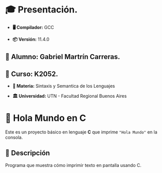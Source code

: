 # 🎓 Presentación.

- **🖥️ Compilador:** GCC

- **📦 Versión:** 11.4.0

## 🙋 Alumno: Gabriel Martrín Carreras.

## 🏫 Curso: K2052.

- **📘 Materia:** Sintaxis y Semantica de los Lenguajes  

- **🏛️ Universidad:** UTN - Facultad Regional Buenos Aires

# 👋 Hola Mundo en C

Este es un proyecto básico en lenguaje **C** que imprime `"Hola Mundo"` en la consola.  


## 📄 Descripción
Programa que muestra cómo imprimir texto en pantalla usando C.




